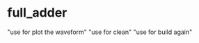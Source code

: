 # full_adder

"use <make plot> for plot the waveform"
"use <make clean> for clean"
"use <make> for build again"
